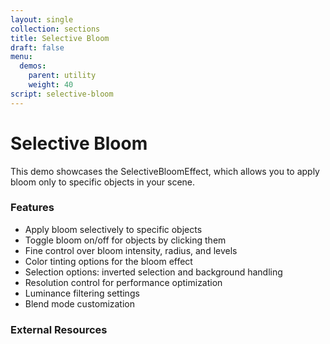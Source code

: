 ```yaml
---
layout: single
collection: sections
title: Selective Bloom
draft: false
menu:
  demos:
    parent: utility
    weight: 40
script: selective-bloom
---
```


# Selective Bloom

This demo showcases the SelectiveBloomEffect, which allows you to apply bloom only to specific objects in your scene.

### Features

- Apply bloom selectively to specific objects
- Toggle bloom on/off for objects by clicking them
- Fine control over bloom intensity, radius, and levels
- Color tinting options for the bloom effect
- Selection options: inverted selection and background handling
- Resolution control for performance optimization
- Luminance filtering settings
- Blend mode customization

### External Resources 